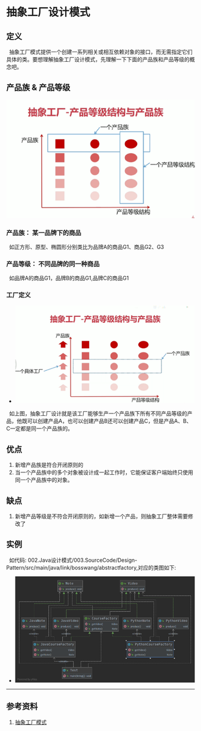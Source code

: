 # 抽象工厂设计模式
## 定义
&nbsp;&nbsp;抽象工厂模式提供一个创建一系列相关或相互依赖对象的接口，而无需指定它们具体的类。要想理解抽象工厂设计模式，先理解一下下面的产品族和产品等级的概念吧。

## 产品族 & 产品等级
<img src="./pics/2021-07-25_22-37.png"/>

### 产品族： 某一品牌下的商品
&nbsp;&nbsp;如正方形、原型、椭圆形分别类比为品牌A的商品G1、商品G2、G3
### 产品等级： 不同品牌的同一种商品
&nbsp;&nbsp;如品牌A的商品G1，品牌B的商品G1,品牌C的商品G1

### 工厂定义
- <img src="./pics/2021-07-25_22-39.png"/>

&nbsp;&nbsp;如上图，抽象工厂设计就是该工厂能够生产一个产品族下所有不同产品等级的产品，他既可以创建产品A，也可以创建产品B还可以创建产品C，但是产品A、B、C一定都是同一个产品族的。

## 优点
1. 新增产品族是符合开闭原则的
2. 当一个产品族中的多个对象被设计成一起工作时，它能保证客户端始终只使用同一个产品族中的对象。
## 缺点
1. 新增产品等级是不符合开闭原则的，如新增一个产品，则抽象工厂整体需要修改了

## 实例
&nbsp;&nbsp;如代码: 002.Java设计模式/003.SourceCode/Design-Pattern/src/main/java/link/bosswang/abstractfactory,对应的类图如下:
- <img src="./pics/abstractfactory.png"/>

-------
## 参考资料
1. [抽象工厂模式](https://www.runoob.com/design-pattern/abstract-factory-pattern.html)